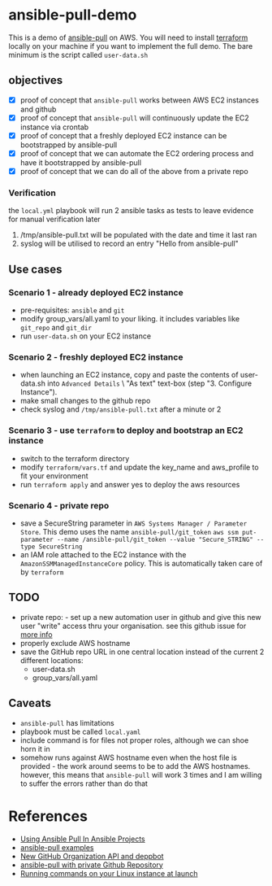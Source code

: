 # ansible-pull-demo
This is a demo of [ansible-pull](https://docs.ansible.com/ansible/latest/cli/ansible-pull.html) on AWS. You will need to install [terraform](https://www.terraform.io/) locally on your machine if you want to implement the full demo. The bare minimum is the script called `user-data.sh`


## objectives
- [x] proof of concept that `ansible-pull` works between AWS EC2 instances and github
- [x] proof of concept that `ansible-pull` will continuously update the EC2 instance via crontab
- [x] proof of concept that a freshly deployed EC2 instance can be bootstrapped by ansible-pull
- [x] proof of concept that we can automate the EC2 ordering process and have it bootstrapped by ansible-pull
- [x] proof of concept that we can do all of the above from a private repo

### Verification
the `local.yml` playbook will run 2 ansible tasks as tests to leave evidence for manual verification later
1. /tmp/ansible-pull.txt will be populated with the date and time it last ran
1. syslog will be utilised to record an entry "Hello from ansible-pull"

## Use cases
### Scenario 1 - already deployed EC2 instance
- pre-requisites: `ansible` and `git`
- modify group_vars/all.yaml to your liking. it includes variables like `git_repo` and `git_dir`
- run `user-data.sh` on your EC2 instance

### Scenario 2 - freshly deployed EC2 instance
- when launching an EC2 instance, copy and paste the contents of user-data.sh into `Advanced Details` \ "As text" text-box (step "3. Configure Instance").
- make small changes to the github repo
- check syslog and `/tmp/ansible-pull.txt` after a minute or 2

### Scenario 3 - use `terraform` to deploy and bootstrap an EC2 instance
- switch to the terraform directory
- modify `terraform/vars.tf` and update the key_name and aws_profile to fit your environment
- run `terraform apply` and answer yes to deploy the aws resources

### Scenario 4 - private repo
- save a SecureString parameter in `AWS Systems Manager / Parameter Store`. This demo uses the name `ansible-pull/git_token`
	`aws ssm put-parameter --name /ansible-pull/git_token --value "Secure_STRING" --type SecureString`
- an IAM role attached to the EC2 instance with the `AmazonSSMManagedInstanceCore` policy. This is automatically taken care of by `terraform`

## TODO
- private repo: - set up a new automation user in github and give this new user "write" access thru your organisation. see this github issue for [more info](https://github.com/jollygoodcode/jollygoodcode.github.io/issues/11)
- properly exclude AWS hostname
- save the GitHub repo URL in one central location instead of the current 2 different locations:
  - user-data.sh
  - group_vars/all.yaml

## Caveats
- `ansible-pull` has limitations
- playbook must be called `local.yaml`
- include command is for files not proper roles, although we can shoe horn it in
- somehow runs against AWS hostname even when the host file is provided - the work around seems to be to add the AWS hostnames. however, this means that `ansible-pull` will work 3 times and I am willing to suffer the errors rather than do that

# References
- [Using Ansible Pull In Ansible Projects](https://medium.com/splunkuserdeveloperadministrator/using-ansible-pull-in-ansible-projects-ac04466643e8)
- [ansible-pull examples](https://github.com/ansible/ansible-examples/blob/master/language_features/ansible_pull.yml)
- [New GitHub Organization API and deppbot](https://github.com/jollygoodcode/jollygoodcode.github.io/issues/11)
- [ansible-pull with private Github Repository](https://medium.com/planetarynetworks/ansible-pull-with-private-github-repository-d147fdf6f60b)
- [Running commands on your Linux instance at launch](https://docs.aws.amazon.com/AWSEC2/latest/UserGuide/user-data.html)

